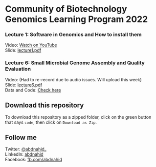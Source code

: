 # Community of Biotechnology Genomics Learning Program 2022


### Lecture 1: Software in Genomics and How to install them

Video: [Watch on YouTube](https://youtu.be/_5D_lxRFe7w) <br/>
Slide: [lecture1.pdf](https://github.com/nahid18/cobgenomics-workshop-2022/blob/master/lecture-1/lecture1.pdf)


### Lecture 6: Small Microbial Genome Assembly and Quality Evaluation

Video: (Had to re-record due to audio issues. Will upload this week) <br/>
Slide: [lecture6.pdf](https://github.com/nahid18/cobgenomics-workshop-2022/blob/master/lecture-6/lecture6.pdf) <br/>
Data and Code: [Check here](https://github.com/nahid18/cobgenomics-workshop-2022/tree/master/lecture-6)

## Download this repository

To download this repository as a zipped folder, click on the green button that says `code`, then click on `Download as Zip`.

## Follow me

Twitter: [@abdnahid_](https://twitter.com/abdnahid_) <br/>
LinkedIn: [abdnahid](https://www.linkedin.com/in/abdnahid) <br/>
Facebook: [fb.com/abdnahid](https://facebook.com/abdnahid) <br/>
